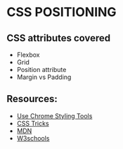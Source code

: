 # CSS POSITIONING

## CSS attributes covered
 - Flexbox
 - Grid
 - Position attribute
 - Margin vs Padding

## Resources:
  - [Use Chrome Styling Tools](https://developers.google.com/web/tools/chrome-devtools/inspect-styles/)
  - [CSS Tricks](https://css-tricks.com/)
  - [MDN](https://developer.mozilla.org/en-US/docs/Web/CSS)
  - [W3schools](https://www.w3schools.com/cssref/)
